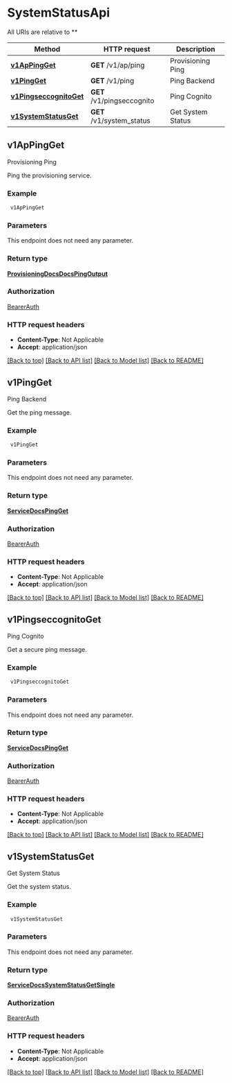 # SystemStatusApi

All URIs are relative to **

Method | HTTP request | Description
------------- | ------------- | -------------
[**v1ApPingGet**](SystemStatusApi.md#v1ApPingGet) | **GET** /v1/ap/ping | Provisioning Ping
[**v1PingGet**](SystemStatusApi.md#v1PingGet) | **GET** /v1/ping | Ping Backend
[**v1PingseccognitoGet**](SystemStatusApi.md#v1PingseccognitoGet) | **GET** /v1/pingseccognito | Ping Cognito
[**v1SystemStatusGet**](SystemStatusApi.md#v1SystemStatusGet) | **GET** /v1/system_status | Get System Status



## v1ApPingGet

Provisioning Ping

Ping the provisioning service.

### Example

```bash
 v1ApPingGet
```

### Parameters

This endpoint does not need any parameter.

### Return type

[**ProvisioningDocsDocsPingOutput**](ProvisioningDocsDocsPingOutput.md)

### Authorization

[BearerAuth](../README.md#BearerAuth)

### HTTP request headers

- **Content-Type**: Not Applicable
- **Accept**: application/json

[[Back to top]](#) [[Back to API list]](../README.md#documentation-for-api-endpoints) [[Back to Model list]](../README.md#documentation-for-models) [[Back to README]](../README.md)


## v1PingGet

Ping Backend

Get the ping message.

### Example

```bash
 v1PingGet
```

### Parameters

This endpoint does not need any parameter.

### Return type

[**ServiceDocsPingGet**](ServiceDocsPingGet.md)

### Authorization

[BearerAuth](../README.md#BearerAuth)

### HTTP request headers

- **Content-Type**: Not Applicable
- **Accept**: application/json

[[Back to top]](#) [[Back to API list]](../README.md#documentation-for-api-endpoints) [[Back to Model list]](../README.md#documentation-for-models) [[Back to README]](../README.md)


## v1PingseccognitoGet

Ping Cognito

Get a secure ping message.

### Example

```bash
 v1PingseccognitoGet
```

### Parameters

This endpoint does not need any parameter.

### Return type

[**ServiceDocsPingGet**](ServiceDocsPingGet.md)

### Authorization

[BearerAuth](../README.md#BearerAuth)

### HTTP request headers

- **Content-Type**: Not Applicable
- **Accept**: application/json

[[Back to top]](#) [[Back to API list]](../README.md#documentation-for-api-endpoints) [[Back to Model list]](../README.md#documentation-for-models) [[Back to README]](../README.md)


## v1SystemStatusGet

Get System Status

Get the system status.

### Example

```bash
 v1SystemStatusGet
```

### Parameters

This endpoint does not need any parameter.

### Return type

[**ServiceDocsSystemStatusGetSingle**](ServiceDocsSystemStatusGetSingle.md)

### Authorization

[BearerAuth](../README.md#BearerAuth)

### HTTP request headers

- **Content-Type**: Not Applicable
- **Accept**: application/json

[[Back to top]](#) [[Back to API list]](../README.md#documentation-for-api-endpoints) [[Back to Model list]](../README.md#documentation-for-models) [[Back to README]](../README.md)

